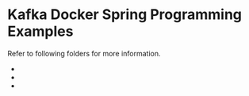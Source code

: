 # Kafka Docker Spring Programming Examples

Refer to following folders for more information.


*
*
*